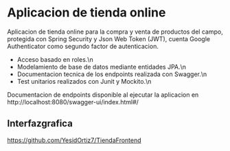 # Aplicacion de tienda online
Aplicacion de tienda online para la compra y venta de productos del campo, protegida con Spring Security y Json Web Token (JWT), cuenta Google Authenticator como segundo factor de autenticacion.

* Acceso basado en roles.\n
* Modelamiento de base de datos mediante entidades JPA.\n
* Documentacion tecnica de los endpoints realizada con Swagger.\n
* Test unitarios realizados con Junit y Mockito.\n

Documentacion de endpoints disponible al ejecutar la aplicacion en http://localhost:8080/swagger-ui/index.html#/

## Interfazgrafica
https://github.com/YesidOrtiz7/TiendaFrontend
